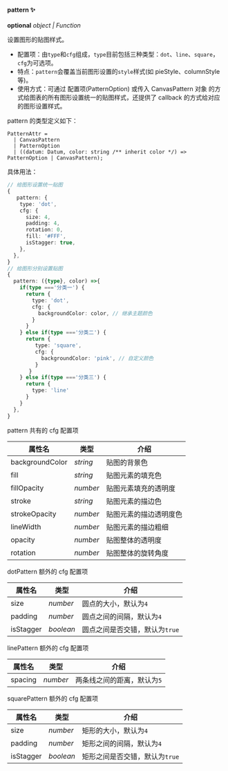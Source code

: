 #### pattern ✨

<description>**optional** _object | Function_</description>

设置图形的贴图样式。
- 配置项：由`type`和`cfg`组成，`type`目前包括三种类型：`dot`、`line`、`square`，`cfg`为可选项。
- 特点：`pattern`会覆盖当前图形设置的`style`样式(如 pieStyle、columnStyle 等)。
- 使用方式：可通过 配置项(PatternOption) 或传入 CanvasPattern 对象 的方式给图表的所有图形设置统一的贴图样式，还提供了 callback 的方式给对应的图形设置样式。

pattern 的类型定义如下：
```plain
PatternAttr =
  | CanvasPattern
  | PatternOption
  | ((datum: Datum, color: string /** inherit color */) => PatternOption | CanvasPattern);
```

具体用法：
```ts
// 给图形设置统一贴图
{
   pattern: {
    type: 'dot',
    cfg: {
      size: 4,
      padding: 4,
      rotation: 0,
      fill: '#FFF',
      isStagger: true,
    },
  },
}
// 给图形分别设置贴图
{
  pattern: ({type}, color) =>{
    if(type ==='分类一') {
      return { 
        type: 'dot',
        cfg: {
          backgroundColor: color, // 继承主题颜色
        }
      }
    } else if(type ==='分类二') {
      return {
         type: 'square',
         cfg: {
           backgroundColor: 'pink', // 自定义颜色
         }
       }
    } else if(type ==='分类三') {
      return { 
        type: 'line' 
      }
    }
  },
}
```
<!--各个 pattern 的配置项-->

pattern 共有的 cfg 配置项

| 属性名        | 类型            | 介绍                |
| ------------- | --------------- | ---------------- |
| backgroundColor   | _string_         | 贴图的背景色            |
| fill     | _string_         | 贴图元素的填充色      |
| fillOpacity   |   _number_ | 贴图元素填充的透明度 |
| stroke   | _string_         | 贴图元素的描边色          |
| strokeOpacity       | _number_         | 贴图元素的描边透明度色    |
| lineWidth   | _number_         | 贴图元素的描边粗细        |
| opacity | _number_         | 贴图整体的透明度              |
| rotation    | _number_         | 贴图整体的旋转角度             |

dotPattern 额外的 cfg 配置项

| 属性名        | 类型            | 介绍                |
| ------------- | --------------- | ---------------- |
| size          | _number_         | 圆点的大小，默认为`4`  |
| padding          | _number_         | 圆点之间的间隔，默认为`4` |
| isStagger        | _boolean_         | 圆点之间是否交错，默认为`true`    |

linePattern 额外的 cfg 配置项

| 属性名        | 类型            | 介绍                |
| ------------- | --------------- | ---------------- |
| spacing          | _number_         | 两条线之间的距离，默认为`5`  |

squarePattern 额外的 cfg 配置项

| 属性名        | 类型            | 介绍                |
| ------------- | --------------- | ---------------- |
| size          | _number_         | 矩形的大小，默认为`4`  |
| padding          | _number_         | 矩形之间的间隔，默认为`4` |
| isStagger        | _boolean_         | 矩形之间是否交错，默认为`true`    |